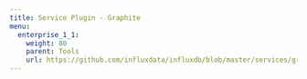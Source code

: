 ```yaml
---
title: Service Plugin - Graphite
menu:
  enterprise_1_1:
    weight: 80
    parent: Tools
    url: https://github.com/influxdata/influxdb/blob/master/services/graphite/README.md
---
```

